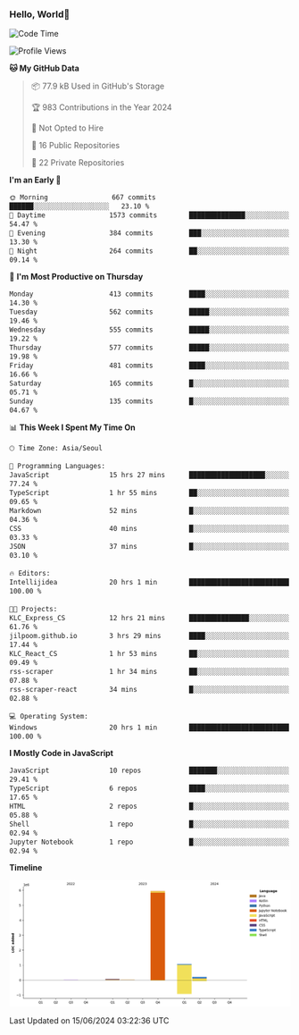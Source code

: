 
### Hello, World🐤

<!--START_SECTION:waka-->
![Code Time](http://img.shields.io/badge/Code%20Time-413%20hrs%2034%20mins-blue)

![Profile Views](http://img.shields.io/badge/Profile%20Views-8-blue)

**🐱 My GitHub Data** 

> 📦 77.9 kB Used in GitHub's Storage 
 > 
> 🏆 983 Contributions in the Year 2024
 > 
> 🚫 Not Opted to Hire
 > 
> 📜 16 Public Repositories 
 > 
> 🔑 22 Private Repositories 
 > 
**I'm an Early 🐤** 

```text
🌞 Morning                667 commits         ██████░░░░░░░░░░░░░░░░░░░   23.10 % 
🌆 Daytime                1573 commits        ██████████████░░░░░░░░░░░   54.47 % 
🌃 Evening                384 commits         ███░░░░░░░░░░░░░░░░░░░░░░   13.30 % 
🌙 Night                  264 commits         ██░░░░░░░░░░░░░░░░░░░░░░░   09.14 % 
```
📅 **I'm Most Productive on Thursday** 

```text
Monday                   413 commits         ████░░░░░░░░░░░░░░░░░░░░░   14.30 % 
Tuesday                  562 commits         █████░░░░░░░░░░░░░░░░░░░░   19.46 % 
Wednesday                555 commits         █████░░░░░░░░░░░░░░░░░░░░   19.22 % 
Thursday                 577 commits         █████░░░░░░░░░░░░░░░░░░░░   19.98 % 
Friday                   481 commits         ████░░░░░░░░░░░░░░░░░░░░░   16.66 % 
Saturday                 165 commits         █░░░░░░░░░░░░░░░░░░░░░░░░   05.71 % 
Sunday                   135 commits         █░░░░░░░░░░░░░░░░░░░░░░░░   04.67 % 
```


📊 **This Week I Spent My Time On** 

```text
🕑︎ Time Zone: Asia/Seoul

💬 Programming Languages: 
JavaScript               15 hrs 27 mins      ███████████████████░░░░░░   77.24 % 
TypeScript               1 hr 55 mins        ██░░░░░░░░░░░░░░░░░░░░░░░   09.65 % 
Markdown                 52 mins             █░░░░░░░░░░░░░░░░░░░░░░░░   04.36 % 
CSS                      40 mins             █░░░░░░░░░░░░░░░░░░░░░░░░   03.33 % 
JSON                     37 mins             █░░░░░░░░░░░░░░░░░░░░░░░░   03.10 % 

🔥 Editors: 
Intellijidea             20 hrs 1 min        █████████████████████████   100.00 % 

🐱‍💻 Projects: 
KLC_Express_CS           12 hrs 21 mins      ███████████████░░░░░░░░░░   61.76 % 
jilpoom.github.io        3 hrs 29 mins       ████░░░░░░░░░░░░░░░░░░░░░   17.44 % 
KLC_React_CS             1 hr 53 mins        ██░░░░░░░░░░░░░░░░░░░░░░░   09.49 % 
rss-scraper              1 hr 34 mins        ██░░░░░░░░░░░░░░░░░░░░░░░   07.88 % 
rss-scraper-react        34 mins             █░░░░░░░░░░░░░░░░░░░░░░░░   02.88 % 

💻 Operating System: 
Windows                  20 hrs 1 min        █████████████████████████   100.00 % 
```

**I Mostly Code in JavaScript** 

```text
JavaScript               10 repos            ███████░░░░░░░░░░░░░░░░░░   29.41 % 
TypeScript               6 repos             ████░░░░░░░░░░░░░░░░░░░░░   17.65 % 
HTML                     2 repos             █░░░░░░░░░░░░░░░░░░░░░░░░   05.88 % 
Shell                    1 repo              █░░░░░░░░░░░░░░░░░░░░░░░░   02.94 % 
Jupyter Notebook         1 repo              █░░░░░░░░░░░░░░░░░░░░░░░░   02.94 % 
```



**Timeline**

![Lines of Code chart](https://raw.githubusercontent.com/jilpoom/jilpoom/main/assets/bar_graph.png)


 Last Updated on 15/06/2024 03:22:36 UTC
<!--END_SECTION:waka-->
